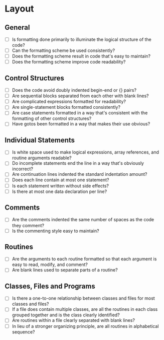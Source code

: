 # Layout

## General

- [ ] Is formatting done primarily to illuminate the logical structure of the code?
- [ ] Can the formatting scheme be used consistently?
- [ ] Does the formatting scheme result in code that's easy to maintain?
- [ ] Does the formatting scheme improve code readability?

## Control Structures

- [ ] Does the code avoid doubly indented begin-end or {} pairs?
- [ ] Are sequential blocks separated from each other with blank lines?
- [ ] Are complicated expressions formatted for readability?
- [ ] Are single-statement blocks formatted consistently?
- [ ] Are case statements formatted in a way that's consistent with the formatting of other control structures?
- [ ] Have gotos been formatted in a way that makes their use obvious?

## Individual Statements

- [ ] Is white space used to make logical expressions, array references, and routine arguments readable?
- [ ] Do incomplete statements end the line in a way that's obviously incorrect?
- [ ] Are continuation lines indented the standard indentation amount?
- [ ] Does each line contain at most one statement?
- [ ] Is each statement written without side effects?
- [ ] Is there at most one data declaration per line?

## Comments

- [ ] Are the comments indented the same number of spaces as the code they comment?
- [ ] Is the commenting style easy to maintain?

## Routines

- [ ] Are the arguments to each routine formatted so that each argument is easy to read, modify, and comment?
- [ ] Are blank lines used to separate parts of a routine?

## Classes, Files and Programs

- [ ] Is there a one-to-one relationship between classes and files for most classes and files?
- [ ] If a file does contain multiple classes, are all the routines in each class grouped together and is the class clearly identified?
- [ ] Are routines within a file clearly separated with blank lines?
- [ ] In lieu of a stronger organizing principle, are all routines in alphabetical sequence?
